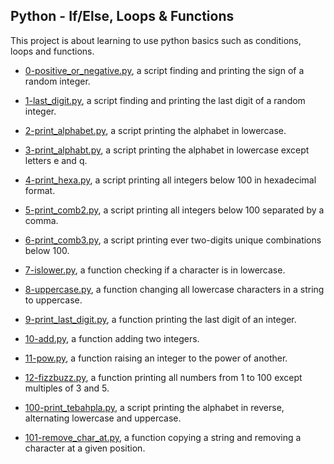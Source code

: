 ## Python - If/Else, Loops & Functions

This project is about learning to use python basics such as conditions, loops and functions.

* [0-positive_or_negative.py](https://github.com/gwendalminguy/holbertonschool-higher_level_programming/tree/main/python-if_else_loops_functions/0-positive_or_negative.py), a script finding and printing the sign of a random integer.

* [1-last_digit.py](https://github.com/gwendalminguy/holbertonschool-higher_level_programming/tree/main/python-if_else_loops_functions/1-last_digit.py), a script finding and printing the last digit of a random integer.

* [2-print_alphabet.py](https://github.com/gwendalminguy/holbertonschool-higher_level_programming/tree/main/python-if_else_loops_functions/2-print_alphabet.py), a script printing the alphabet in lowercase.

* [3-print_alphabt.py](https://github.com/gwendalminguy/holbertonschool-higher_level_programming/tree/main/python-if_else_loops_functions/3-print_alphabt.py), a script printing the alphabet in lowercase except letters e and q.

* [4-print_hexa.py](https://github.com/gwendalminguy/holbertonschool-higher_level_programming/tree/main/python-if_else_loops_functions/4-print_hexa.py), a script printing all integers below 100 in hexadecimal format.

* [5-print_comb2.py](https://github.com/gwendalminguy/holbertonschool-higher_level_programming/tree/main/python-if_else_loops_functions/5-print_comb2.py), a script printing all integers below 100 separated by a comma.

* [6-print_comb3.py](https://github.com/gwendalminguy/holbertonschool-higher_level_programming/tree/main/python-if_else_loops_functions/6-print_comb3.py), a script printing ever two-digits unique combinations below 100.

* [7-islower.py](https://github.com/gwendalminguy/holbertonschool-higher_level_programming/tree/main/python-if_else_loops_functions/7-islower.py), a function checking if a character is in lowercase.

* [8-uppercase.py](https://github.com/gwendalminguy/holbertonschool-higher_level_programming/tree/main/python-if_else_loops_functions/8-uppercase.py), a function changing all lowercase characters in a string to uppercase.

* [9-print_last_digit.py](https://github.com/gwendalminguy/holbertonschool-higher_level_programming/tree/main/python-if_else_loops_functions/9-print_last_digit.py), a function printing the last digit of an integer.

* [10-add.py](https://github.com/gwendalminguy/holbertonschool-higher_level_programming/tree/main/python-if_else_loops_functions/10-add.py), a function adding two integers.

* [11-pow.py](https://github.com/gwendalminguy/holbertonschool-higher_level_programming/tree/main/python-if_else_loops_functions/11-pow.py), a function raising an integer to the power of another.

* [12-fizzbuzz.py](https://github.com/gwendalminguy/holbertonschool-higher_level_programming/tree/main/python-if_else_loops_functions/12-fizzbuzz.py), a function printing all numbers from 1 to 100 except multiples of 3 and 5.

* [100-print_tebahpla.py](https://github.com/gwendalminguy/holbertonschool-higher_level_programming/tree/main/python-if_else_loops_functions/100-print_tebahpla.py), a script printing the alphabet in reverse, alternating lowercase and uppercase.

* [101-remove_char_at.py](https://github.com/gwendalminguy/holbertonschool-higher_level_programming/tree/main/python-if_else_loops_functions/101-remove_char_at.py), a function copying a string and removing a character at a given position.
